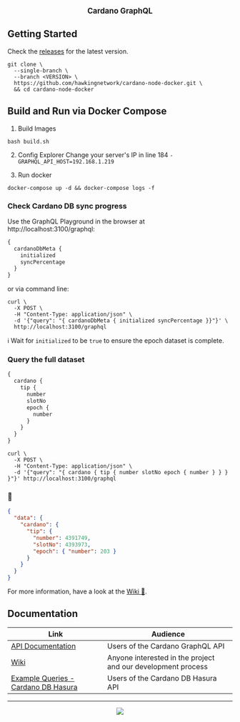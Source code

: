 <p align="center">
  <big><strong>Cardano GraphQL</strong></big>
</p>

## Getting Started

Check the [releases](https://github.com/hawkingnetwork/cardano-node-docker/releases) for the latest version.

```console
git clone \
  --single-branch \
  --branch <VERSION> \
  https://github.com/hawkingnetwork/cardano-node-docker.git \
  && cd cardano-node-docker
```

## Build and Run via Docker Compose

1. Build Images

```console
bash build.sh
```

2. Config Explorer
   Change your server's IP in line 184 `- GRAPHQL_API_HOST=192.168.1.219`

3. Run docker

```console
docker-compose up -d && docker-compose logs -f
```

### Check Cardano DB sync progress

Use the GraphQL Playground in the browser at http://localhost:3100/graphql:

```graphql
{
  cardanoDbMeta {
    initialized
    syncPercentage
  }
}
```

or via command line:

```console
curl \
  -X POST \
  -H "Content-Type: application/json" \
  -d '{"query": "{ cardanoDbMeta { initialized syncPercentage }}"}' \
  http://localhost:3100/graphql
```

:information_source: Wait for `initialized` to be `true` to ensure the epoch dataset is complete.

### Query the full dataset

```graphql
{
  cardano {
    tip {
      number
      slotNo
      epoch {
        number
      }
    }
  }
}
```

```console
curl \
  -X POST \
  -H "Content-Type: application/json" \
  -d '{"query": "{ cardano { tip { number slotNo epoch { number } } } }"}' http://localhost:3100/graphql
```

### :tada:

```json
{
  "data": {
    "cardano": {
      "tip": {
        "number": 4391749,
        "slotNo": 4393973,
        "epoch": { "number": 203 }
      }
    }
  }
}
```

For more information, have a look at the [Wiki :book:](https://github.com/input-output-hk/cardano-graphql/wiki).

## Documentation

| Link                                                                                        | Audience                                                     |
| ------------------------------------------------------------------------------------------- | ------------------------------------------------------------ |
| [API Documentation](https://input-output-hk.github.io/cardano-graphql)                      | Users of the Cardano GraphQL API                             |
| [Wiki](https://github.com/input-output-hk/cardano-graphql/wiki)                             | Anyone interested in the project and our development process |
| [Example Queries - Cardano DB Hasura](./packages/api-cardano-db-hasura/src/example_queries) | Users of the Cardano DB Hasura API                           |

<hr/>

<p align="center">
  <a href="https://github.com/input-output-hk/cardano-graphql/blob/master/LICENSE"><img src="https://img.shields.io/github/license/input-output-hk/cardano-graphql.svg?style=for-the-badge" /></a>
</p>
